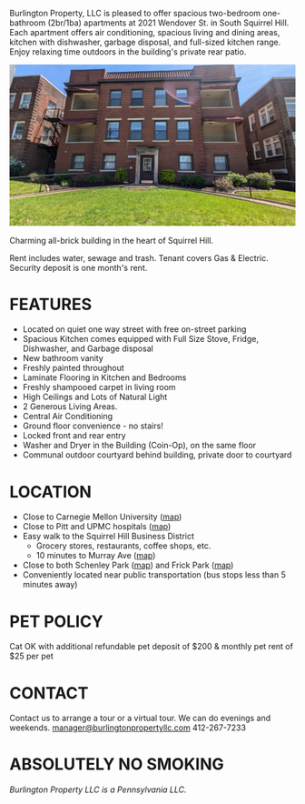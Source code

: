 Burlington Property, LLC is pleased to offer spacious two-bedroom one-bathroom (2br/1ba) apartments at 2021 Wendover St. in South Squirrel Hill.
Each apartment offers air conditioning, spacious living and dining areas, kitchen with dishwasher, garbage disposal, and full-sized kitchen range.
Enjoy relaxing time outdoors in the building's private rear patio.


![Front view of the building](img/U2_building.jpg)

Charming all-brick building in the heart of Squirrel Hill.

Rent includes water, sewage and trash.
Tenant covers Gas & Electric.
Security deposit is one month's rent.

# FEATURES
* Located on quiet one way street with free on-street parking
* Spacious Kitchen comes equipped with Full Size Stove, Fridge, Dishwasher, and Garbage disposal
* New bathroom vanity
* Freshly painted throughout
* Laminate Flooring in Kitchen and Bedrooms
* Freshly shampooed carpet in living room
* High Ceilings and Lots of Natural Light
* 2 Generous Living Areas.
* Central Air Conditioning
* Ground floor convenience - no stairs!
* Locked front and rear entry
* Washer and Dryer in the Building (Coin-Op), on the same floor
* Communal outdoor courtyard behind building, private door to courtyard

# LOCATION
* Close to Carnegie Mellon University ([map](https://maps.app.goo.gl/JdUkNtLNVQs4dSJ47))
* Close to Pitt and UPMC hospitals ([map](https://maps.app.goo.gl/u48HW7xRuaK9dc1T8))
* Easy walk to the Squirrel Hill Business District
  * Grocery stores, restaurants, coffee shops, etc.
  * 10 minutes to Murray Ave ([map](https://maps.app.goo.gl/FTqzJCodj5L5LFR98))
* Close to both Schenley Park ([map](https://maps.app.goo.gl/H7GHYY4tW4WSksxh9)) and Frick Park ([map](https://maps.app.goo.gl/o8zVJSQfPbRw38ge9))
* Conveniently located near public transportation (bus stops less than 5 minutes away)

# PET POLICY
Cat OK with additional refundable pet deposit of $200 & monthly pet rent of $25 per pet

# CONTACT
Contact us to arrange a tour or a virtual tour. We can do evenings and weekends.
manager@burlingtonpropertyllc.com
412-267-7233

# ABSOLUTELY NO SMOKING

*Burlington Property LLC is a Pennsylvania LLC.*

